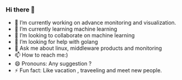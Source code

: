 ### Hi there 👋

<!--
**sunilsagar/sunilsagar** is a ✨ _special_ ✨ repository because its `README.md` (this file) appears on your GitHub profile.
-->

- 🔭 I’m currently working on advance monitoring and visualization.
- 🌱 I’m currently learning machine learning
- 👯 I’m looking to collaborate on machine learning
- 🤔 I’m looking for help with golang
- 💬 Ask me about linux, middleware products and monitoring 
- 📫 How to reach me:) 
- 😄 Pronouns: Any suggestion ?
- ⚡ Fun fact: Like vacation , traveeling and meet new people. 
